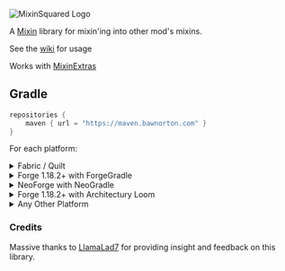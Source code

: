 ![MixinSquared Logo](https://github.com/Bawnorton/MixinSquared/assets/18416784/95078218-907e-4280-b5dc-5dda6b771b5f)

A [Mixin](https://github.com/SpongePowered/Mixin/) library for mixin'ing into other mod's mixins.

See the [wiki](https://github.com/Bawnorton/MixinSquared/wiki) for usage

Works with [MixinExtras](https://github.com/LlamaLad7/MixinExtras)

## Gradle

```gradle
repositories {
    maven { url = "https://maven.bawnorton.com" }
}
```

For each platform:<br>
<details><summary>Fabric / Quilt</summary>

```gradle
dependencies {
    include(implementation(annotationProcessor("com.bawnorton.mixinsquared:mixinsquared-fabric:0.2.0-beta.6")))
}
```

</details>
<details><summary>Forge 1.18.2+ with ForgeGradle</summary>

### This will not work for Forge 1.18.1 and below, see `Any Other Platform`

```gradle
dependencies {
    // MixinSquared's annotationProcessor MUST be registered BEFORE Mixin's one.
    compileOnly(annotationProcessor("com.bawnorton.mixinsquared:mixinsquared-common:0.2.0-beta.6"))
    implementation(jarJar("com.bawnorton.mixinsquared:mixinsquared-forge:0.2.0-beta.6")) {
        jarJar.ranged(it, "[0.2.0-beta.6,)")
    }
}
```

</details>
<details><summary>NeoForge with NeoGradle</summary>

```gradle
dependencies {
    // MixinSquared's annotationProcessor MUST be registered BEFORE Mixin's one.
    compileOnly(annotationProcessor("com.github.bawnorton.mixinsquared:mixinsquared-common:0.2.0-beta.6"))
    implementation(jarJar("com.github.bawnorton.mixinsquared:mixinsquared-neoforge:0.2.0-beta.6")) {
        jarJar.ranged(it, "[0.2.0-beta.6,)")
    }
}
```

</details>
<details><summary>Forge 1.18.2+ with Architectury Loom</summary>

### This will not work for Forge 1.18.1 and below, see `Any Other Platform`

```gradle
dependencies {
    compileOnly(annotationProcessor("com.bawnorton.mixinsquared:mixinsquared-common:0.2.0-beta.6"))
    implementation(include("com.bawnorton.mixinsquared:mixinsquared-forge:0.2.0-beta.6"))
}
```

</details>

<details><summary>Any Other Platform</summary>

This is only a rough guide. You will need to look into the specifics of setting up ShadowJar for your platform.

```gradle
plugins {
    id "com.github.johnrengelman.shadow" version "8.1.0"
}

configurations {
    implementation.extendsFrom shadow
}

repositories {
    maven { url = "https://maven.bawnorton.com" }
}

dependencies {
    shadow(annotationProcessor("com.bawnorton.mixinsquared:mixinsquared-common:0.2.0-beta.6"))
}

shadowJar {
    configurations = [project.configurations.shadow]
    relocate("com.bawnorton.mixinsquared", "your.package.goes.here.mixinsquared")
    mergeServiceFiles()
}
```

To initialize MixinSquared, simply call

```java
MixinSquaredBootstrap.init();
```
In the `onLoad` method inside a [IMixinConfigPlugin](https://jenkins.liteloader.com/view/Other/job/Mixin/javadoc/org/spongepowered/asm/mixin/extensibility/IMixinConfigPlugin.html)

#### :warning: Warning :warning:
If you are also using MixinExtras, ensure that MixinSquared's init is called after MixinExtras' init.

</details>

### Credits

Massive thanks to [LlamaLad7](https://github.com/LlamaLad7) for providing insight and feedback on this library.

